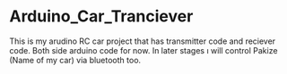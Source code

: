 # Arduino_Car_Tranciever
This is my arudino RC car project that has transmitter code and reciever code. Both side arduino code for now.  In later stages ı will control Pakize (Name of my car) via  bluetooth too.
